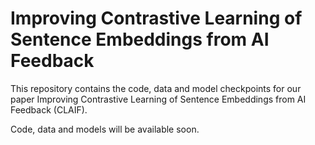 # Improving Contrastive Learning of Sentence Embeddings from AI Feedback

This repository contains the code, data and model checkpoints for our paper Improving Contrastive Learning of Sentence Embeddings from AI
Feedback (CLAIF).

Code, data and models will be available soon.
